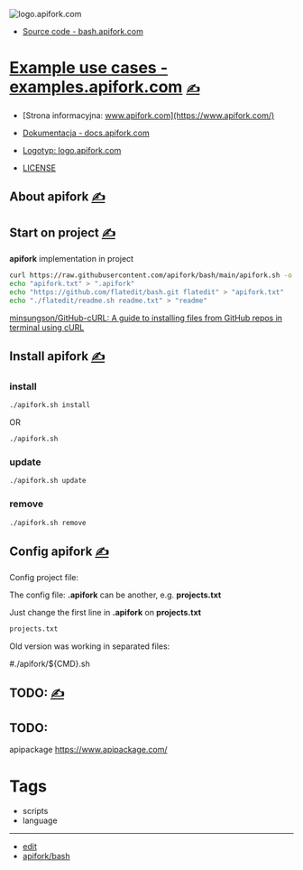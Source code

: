 
![logo.apifork.com](https://logo.apifork.com/1/cover.png)


+ [Source code - bash.apifork.com](http://bash.apifork.com)
# [Example use cases - examples.apifork.com](https://examples.apifork.com/) [<span style='font-size:20px;'>&#x270D;</span>](https://github.com/apifork/examples/edit/main/DOCS/MENU.md)
+ [Strona informacyjna: www.apifork.com](https://www.apifork.com/)
+ [Dokumentacja - docs.apifork.com](https://docs.apifork.com/)
+ [Logotyp: logo.apifork.com](https://logo.apifork.com/)

+ [LICENSE](LICENSE)



## About apifork  [<span style='font-size:20px;'>&#x270D;</span>](https://github.com/apifork/bash/edit/main/DOCS/ABOUT.md)


##  Start on project [<span style='font-size:20px;'>&#x270D;</span>](https://github.com/apifork/bash/edit/main/DOCS/START.md)

**apifork** implementation in project

```bash
curl https://raw.githubusercontent.com/apifork/bash/main/apifork.sh -o apifork
echo "apifork.txt" > ".apifork"
echo "https://github.com/flatedit/bash.git flatedit" > "apifork.txt"
echo "./flatedit/readme.sh readme.txt" > "readme"
```

[minsungson/GitHub-cURL: A guide to installing files from GitHub repos in terminal using cURL](https://github.com/minsungson/GitHub-cURL)



## Install apifork [<span style='font-size:20px;'>&#x270D;</span>](https://github.com/apifork/examples/edit/main/DOCS/INSTALL.md)


### install

```bash
./apifork.sh install
```
OR

```bash
./apifork.sh
```

### update

```bash
./apifork.sh update
```


### remove

```bash
./apifork.sh remove
```



## Config apifork [<span style='font-size:20px;'>&#x270D;</span>](https://github.com/apifork/examples/edit/main/DOCS/CONFIG.md)

Config project file:

The config file: **.apifork** can be another, e.g. **projects.txt**

Just change the first line in  **.apifork** on **projects.txt**
```bash
projects.txt
```

Old version was working in separated files:

#./apifork/${CMD}.sh

## TODO: [<span style='font-size:20px;'>&#x270D;</span>](https://github.com/apifork/bash/edit/main/DOCS/TODO.md)


## TODO:

apipackage
https://www.apipackage.com/


# Tags

+ scripts
+ language

---

+ [edit](https://github.com/apifork/bash/edit/main/README.md)
+ [apifork/bash](https://github.com/apifork/bash)
